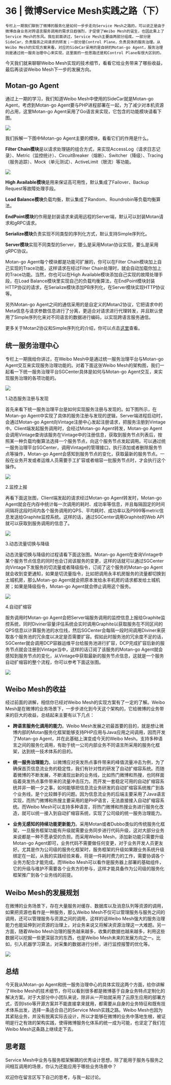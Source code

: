 # 36 | 微博Service Mesh实践之路（下）

    专栏上一期我们聊到了微博的服务化是如何一步步走向Service Mesh之路的，可以说正是由于微博自身业务对跨语言服务调用的需求日趋强烈，才促使了Weibo Mesh的诞生，也因此乘上了Service Mesh的东风。我在前面讲过，Service Mesh主要由两部分组成，一部分是SideCar，负责服务之间请求的转发；一部分是Control Plane，负责具体的服务治理。从Weibo Mesh的实现方案来看，对应的SideCar采用的是自研的Motan-go Agent，服务治理则是通过统一服务治理中心来实现，这里面的一些思路还是和Control Plane有很大区别的。

今天我们就来聊聊Weibo Mesh实现的技术细节，看看它给业务带来了哪些收益，最后再谈谈Weibo Mesh下一步的发展方向。

## Motan-go Agent

通过上一期的学习，我们知道Weibo Mesh中使用的SideCar就是Motan-go Agent，考虑到Motan-go Agent要与PHP进程部署在一起，为了减少对本机资源的占用，这里Motan-go Agent采用了Go语言来实现，它包含的功能模块请看下图。

![](https://static001.geekbang.org/resource/image/79/2b/79b6ebf400d8d6eb4b390ffc3de6bf2b.png)

我们拆解一下图中Motan-go Agent主要的模块，看看它们的作用是什么。

**Filter Chain模块**是以请求处理链的组合方式，来实现AccessLog（请求日志记录）、Metric（监控统计）、CircuitBreaker（熔断）、Switcher（降级）、Tracing（服务追踪）、Mock（单元测试）、ActiveLimit（限流）等功能。

![](https://static001.geekbang.org/resource/image/84/03/8464472dced2bf74304f08963205cb03.png)

**High Available模块**是用来保证高可用性，默认集成了Failover、Backup Request等故障处理手段。

**Load Balance模块**负载均衡，默认集成了Random、Roundrobin等负载均衡算法。

**EndPoint模块**的作用是封装请求来调用远程的Server端，默认可以封装Motan请求和gRPC请求。

**Serialize模块**负责实现不同类型的序列化方式，默认支持Simple序列化。

**Server模块**实现不同类型的Server，要么是采用Motan协议实现，要么是采用gRPC协议。

Motan-go Agent每个模块都是功能可扩展的，你可以在Filter Chain模块加上自己实现的Trace功能，这样请求在经过Filter Chain处理时，就会自动加载你加上的Trace功能。当然，你也可以在High Available模块添加自己实现的故障处理手段，在Load Balance模块里实现自己的负载均衡算法，在EndPoint模块封装HTTP协议的请求，在Serialize模块添加PB序列化，在Server模块实现HTTP协议等。

另外Motan-go Agent之间的通信采用的是自定义的Motan2协议，它把请求中的Meta信息与请求参数信息进行了分离，更适合对请求进行代理转发，并且默认使用了Simple序列化来对不同语言的数据进行编码，以实现跨语言服务通信。

更多关于Motan2协议和Simple序列化的介绍，你可以点击[这里](https://github.com/weibocom/motan-go/wiki/zh_userguide#%E5%9F%BA%E6%9C%AC%E4%BB%8B%E7%BB%8D)查看。

## 统一服务治理中心

专栏上一期我给你讲过，在Weibo Mesh中是通过统一服务治理平台与Motan-go Agent交互来实现服务治理功能的。对着下面这张Weibo Mesh的架构图，我们一起看一下统一服务治理平台SGCenter具体是如何与Motan-go Agent交互，来实现服务治理的各项功能的。

![](https://static001.geekbang.org/resource/image/e3/c8/e3ea24873a543747c96fe988c18b3ac8.png)

1.动态服务注册与发现

首先来看下统一服务治理平台是如何实现服务注册与发现的。如下图所示，在Motan-go Agent中实现了具体的服务注册与发现的逻辑，Server端进程启动时，会通过Motan-go Agent向Vintage注册中心发起注册请求，把服务注册到Vintage中。Client端发起服务调用时，会经过Motan-go Agent转发，Motan-go Agent会调用Vintage查询该服务在Vintage中的注册信息，获取到服务节点列表后，按照某一种负载均衡算法选择一个服务节点，向这个服务节点发起调用。可以通过统一服务治理平台SGCenter，调用Vintage的管理接口，执行添加或者删除服务节点等操作，Motan-go Agent会感知到服务节点的变化，获取最新的服务节点。一般在业务开发或者运维人员需要手工扩容或者缩容一批服务节点时，才会执行这个操作。

![](https://static001.geekbang.org/resource/image/51/1f/512d93a6858cbe58c38e2efe34f0c21f.png)

2.监控上报

再看下面这张图，Client端发起的请求经过Motan-go Agent转发时，Motan-go Agent就会在内存中统计每一次调用的耗时、成功率等信息，并且每隔固定的时间间隔将这段时间内各个服务调用的QPS、平均耗时、成功率以及P999等metric信息发送给Graphite监控系统。这样的话，通过SGCenter调用Graphite的Web API就可以获取到服务调用的信息了。

![](https://static001.geekbang.org/resource/image/5d/6d/5d8369d5db67ca3742e0a923e29ce96d.png)

3.动态流量切换与降级

动态流量切换与降级的过程请看下面这张图。Motan-go Agent在查询Vintage中某个服务节点信息的同时也会订阅该服务的变更，这样的话就可以通过SGCenter向Vintage下发服务的切流量或者降级指令，订阅了这个服务的Motan-go Agent就会收到变更通知，如果是切流量指令，比如把调用永丰机房服务的流量都切换到土城机房，那么Motan-go Agent就会把原本发给永丰机房的请求都发给土城机房；如果是降级指令，Motan-go Agent就会停止调用这个服务。

![](https://static001.geekbang.org/resource/image/67/d5/6702ff187f9d7e5741d391962d5493d5.png)

4.自动扩缩容

服务调用时Motan-go Agent会把Server端服务调用的监控信息上报给Graphite监控系统，同时Diviner容量评估系统会实时调用Graphite以获取服务在不同区间的QPS信息以计算服务池的水位线，然后SGCenter会每隔一段时间调用Diviner来获取各个服务池的冗余度以决定是否需要扩容。假如此时服务池的冗余度不足的话，SGCenter就会调用DCP容器运维平台给服务池进行扩容，DCP完成扩容后新的服务节点就会注册到Vintage当中，这样的话订阅了该服务的Motan-go Agent就会感知到服务节点的变化，从Vintage中获取最新的服务节点信息，这就是一个服务自动扩缩容的整个流程，你可以参考下面这张图。

![](https://static001.geekbang.org/resource/image/5b/f5/5b4ffd777e4eaeea813df753de8bcaf5.png)

## Weibo Mesh的收益

经过前面的讲解，相信你已经对Weibo Mesh的实现方案有了一定的了解。Weibo Mesh是在微博的业务场景下，一步步进化到今天这个架构的，它给微博的业务带来的巨大的收益，总结起来主要有以下几点：

*   **跨语言服务化调用的能力**。Weibo Mesh发展之初最首要的目的，就是想让微博内部的Motan服务化框架能够支持PHP应用与Java应用之间调用，因而开发了Motan-go Agent，并在此基础上演变成今天的Weibo Mesh。支持多种语言之间的服务化调用，有助于统一公司内部业务不同语言所采用的服务化框架，达到统一技术体系的目的。
    
*   **统一服务治理能力**。以微博应对突发热点事件带来的峰值流量冲击为例，为了确保首页信息流业务的稳定性，我们有针对性的研发了自动扩缩容系统。而随着微博的不断发展，不断涌现出新的业务线，比如热门微博和热搜，也同样面临着突发热点事件带来的流量冲击压力。而开发一套稳定可用的自动扩缩容系统并非一朝一夕之事，如何能够把信息流业务研发的自动扩缩容系统推广到各个业务线，是个比较棘手的问题。因为信息流业务的后端主要采用了Java语言实现，而热门微博和热搜主要采用的是PHP语言，无法直接接入自动扩缩容系统。而Weibo Mesh可以支持多种语言，将热门微博和热搜业务进行服务化改造，就可以统一接入到自动扩缩容系统，实现了公司级的统一服务治理能力。
    
*   **业务无感知的持续功能更新能力**。采用Motan或者Dubbo类似的传统服务化框架，一旦服务框架功能有升级就需要业务同步进行代码升级，这对大部分业务来说都是一种不愿承受的负担。而采用Weibo Mesh，添加新功能只需要升级Motan-go Agent即可，业务代码不需要做任何变更，对于业务开发人员更友好。尤其是作为公司级的服务化框架时，服务框架的升级如果跟业务系统升级绑定在一起，从我的实践经验来看，将是一件耗时费力的工作，需要协调各个业务方配合才能完成。而Weibo Mesh可以看作是服务器上部署的基础组件，它的升级与维护不需要各个业务方的参与，这样才能具备作为公司级的服务化框架推广到各个业务线的前提。
    

## Weibo Mesh的发展规划

在微博的业务场景下，存在大量服务对缓存、数据库以及消息队列等资源的调用，如果把资源也看作是一种服务，那么Weibo Mesh不仅可以管理服务与服务之间的调用，还可以管理服务与资源之间的调用，这样的话Weibo Mesh强大的服务治理能力也能延伸到对资源的治理上，对业务来说又将解决资源治理这一大难题。另一方面，随着Weibo Mesh治理的服务越来越多，收集的数据也越来越多，利用这些数据可以挖掘一些更深层次的东西，也是Weibo Mesh未来的发展方向之一。比如，引入机器学习算法，对采集的数据进行分析，进行监控报警的优化等。

![](https://static001.geekbang.org/resource/image/d8/4e/d85ff6120d7650fa80cae9acba8f814e.png)

## 总结

今天我从Motan-go Agent和统一服务治理中心的具体实现这两个方面，给你讲解了Weibo Mesh的技术细节，你可以看到很多都是微博基于自身业务特点定制化的解决方案。对于大部分中小团队来说，除非从一开始就采用了云原生应用的部署方式，否则Istio等开源方案并不能直接拿来就用，都需要从自身的业务特征和既有技术体系出发，选择一条适合自己的Service Mesh实践之路。Weibo Mesh也因为其紧贴业务，并没有脱离实际去设计，所以才能够在微博的业务中落地生根，被证明是行之有效的架构实践，使得微博服务化体系的统一成为可能，也坚定了我们在Weibo Mesh这条路上继续走下去。

## 思考题

Service Mesh中业务与服务框架解耦的优秀设计思想，除了能用于服务与服务之间相互调用的场景，你认为还能应用于哪些业务场景中？

欢迎你在留言区写下自己的思考，与我一起讨论。
    